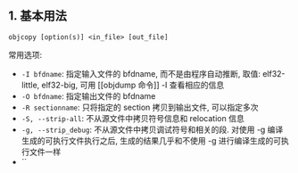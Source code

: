 ## 1. 基本用法
```shell
objcopy [option(s)] <in_file> [out_file]
```

常用选项: 
- `-I bfdname`: 指定输入文件的 bfdname, 而不是由程序自动推断, 取值: elf32-little, elf32-big, 可用 [[objdump 命令]] -I 查看相应的信息
- `-O bfdname`: 指定输出文件的 bfdname
- `-R sectionname`: 只将指定的 section 拷贝到输出文件, 可以指定多次
- `-S, --strip-all`: 不从源文件中拷贝符号信息和 relocation 信息
- `-g, --strip_debug`: 不从源文件中拷贝调试符号和相关的段. 对使用 -g 编译生成的可执行文件执行之后, 生成的结果几乎和不使用 -g 进行编译生成的可执行文件一样
- ``